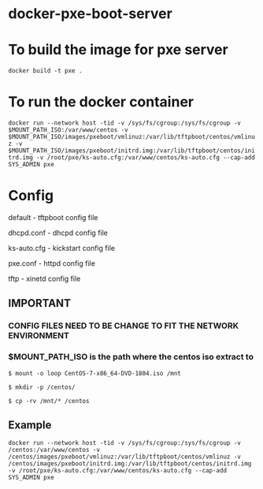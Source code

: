 # docker-pxe-boot-server

# To build the image for pxe server
`docker build -t pxe .`

# To run the docker container

`docker run --network host -tid -v /sys/fs/cgroup:/sys/fs/cgroup -v $MOUNT_PATH_ISO:/var/www/centos -v $MOUNT_PATH_ISO/images/pxeboot/vmlinuz:/var/lib/tftpboot/centos/vmlinuz -v $MOUNT_PATH_ISO/images/pxeboot/initrd.img:/var/lib/tftpboot/centos/initrd.img -v /root/pxe/ks-auto.cfg:/var/www/centos/ks-auto.cfg --cap-add SYS_ADMIN pxe`

# Config
default - tftpboot config file

dhcpd.conf - dhcpd config file

ks-auto.cfg - kickstart config file

pxe.conf - httpd config file

tftp - xinetd config file

## IMPORTANT
### CONFIG FILES NEED TO BE CHANGE TO FIT THE NETWORK ENVIRONMENT
### $MOUNT_PATH_ISO is the path where the centos iso extract to
`$ mount -o loop CentOS-7-x86_64-DVD-1804.iso /mnt`

`$ mkdir -p /centos/`

`$ cp -rv /mnt/* /centos`

## Example
`docker run --network host -tid -v /sys/fs/cgroup:/sys/fs/cgroup -v /centos:/var/www/centos -v /centos/images/pxeboot/vmlinuz:/var/lib/tftpboot/centos/vmlinuz -v /centos/images/pxeboot/initrd.img:/var/lib/tftpboot/centos/initrd.img -v /root/pxe/ks-auto.cfg:/var/www/centos/ks-auto.cfg --cap-add SYS_ADMIN pxe`
